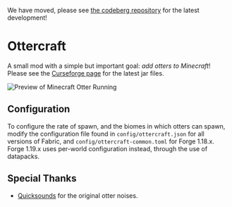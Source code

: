 We have moved, please see [the codeberg repository](https://codeberg.org/bottledspace) for the latest development!

Ottercraft
==========

A small mod with a simple but important goal: _add otters to Minecraft_!
Please see the [Curseforge page](https://www.curseforge.com/minecraft/mc-mods/ottercraft
) for the latest jar files.

![Preview of Minecraft Otter Running](http://web.archive.org/web/20211216124059/https://thumbs.gfycat.com/SecretBaggyFlies.webp)


Configuration
-------------

To configure the rate of spawn, and the biomes in which otters can spawn, modify the configuration file found in `config/ottercraft.json` for all versions of Fabric, and `config/ottercraft-common.toml` for Forge 1.18.x. Forge 1.19.x uses per-world configuration instead, through the use of datapacks.


Special Thanks
--------------
- [Quicksounds](https://quicksounds.com) for the original otter noises.
